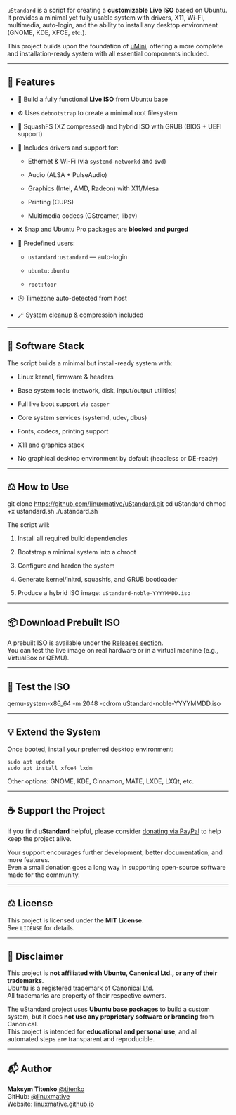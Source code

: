 `uStandard` is a script for creating a **customizable Live ISO** based on Ubuntu. It provides a minimal yet fully usable system with drivers, X11, Wi-Fi, multimedia, auto-login, and the ability to install any desktop environment (GNOME, KDE, XFCE, etc.).

This project builds upon the foundation of [uMini](https://github.com/linuxmative/umini), offering a more complete and installation-ready system with all essential components included.

---

## 🚀 Features

[](https://github.com/linuxmative/uStandard-Custom-Ubuntu-Based-Live-ISO-Builder#-features)

- 📏 Build a fully functional **Live ISO** from Ubuntu base
    
- ⚙️ Uses `debootstrap` to create a minimal root filesystem
    
- 🤊 SquashFS (XZ compressed) and hybrid ISO with GRUB (BIOS + UEFI support)
    
- 🛁 Includes drivers and support for:
    
    - Ethernet & Wi-Fi (via `systemd-networkd` and `iwd`)
        
    - Audio (ALSA + PulseAudio)
        
    - Graphics (Intel, AMD, Radeon) with X11/Mesa
        
    - Printing (CUPS)
        
    - Multimedia codecs (GStreamer, libav)
        
- ❌ Snap and Ubuntu Pro packages are **blocked and purged**
    
- 👤 Predefined users:
    
    - `ustandard:ustandard` — auto-login
        
    - `ubuntu:ubuntu`
        
    - `root:toor`
        
- 🕒 Timezone auto-detected from host
    
- 🪄 System cleanup & compression included
    

---

## 📆 Software Stack

[](https://github.com/linuxmative/uStandard-Custom-Ubuntu-Based-Live-ISO-Builder#-software-stack)

The script builds a minimal but install-ready system with:

- Linux kernel, firmware & headers
    
- Base system tools (network, disk, input/output utilities)
    
- Full live boot support via `casper`
    
- Core system services (systemd, udev, dbus)
    
- Fonts, codecs, printing support
    
- X11 and graphics stack
    
- No graphical desktop environment by default (headless or DE-ready)
    

---

## ⚖️ How to Use

[](https://github.com/linuxmative/uStandard-Custom-Ubuntu-Based-Live-ISO-Builder#️-how-to-use)

git clone https://github.com/linuxmative/uStandard.git
cd uStandard
chmod +x ustandard.sh
./ustandard.sh

The script will:

1. Install all required build dependencies
    
2. Bootstrap a minimal system into a chroot
    
3. Configure and harden the system
    
4. Generate kernel/initrd, squashfs, and GRUB bootloader
    
5. Produce a hybrid ISO image: `uStandard-noble-YYYYMMDD.iso`
    

---

## 📦 Download Prebuilt ISO

[](https://github.com/linuxmative/uStandard-Custom-Ubuntu-Based-Live-ISO-Builder#-download-prebuilt-iso)

A prebuilt ISO is available under the [Releases section](https://github.com/linuxmative/uStandard-Custom-Ubuntu-Based-Live-ISO-Builder/releases).  
You can test the live image on real hardware or in a virtual machine (e.g., VirtualBox or QEMU).

---

## 🦪 Test the ISO

[](https://github.com/linuxmative/uStandard-Custom-Ubuntu-Based-Live-ISO-Builder#-test-the-iso)

qemu-system-x86_64 -m 2048 -cdrom uStandard-noble-YYYYMMDD.iso

---

## 💡 Extend the System

[](https://github.com/linuxmative/uStandard-Custom-Ubuntu-Based-Live-ISO-Builder#-extend-the-system)

Once booted, install your preferred desktop environment:

```shell
sudo apt update
sudo apt install xfce4 lxdm

```

Other options: GNOME, KDE, Cinnamon, MATE, LXDE, LXQt, etc.

---

## ☕ Support the Project

[](https://github.com/linuxmative/uStandard-Custom-Ubuntu-Based-Live-ISO-Builder#-support-the-project)

If you find **uStandard** helpful, please consider [donating via PayPal](https://www.paypal.com/donate/?hosted_button_id=8P43MJQ2TM7S2) to help keep the project alive.

Your support encourages further development, better documentation, and more features.  
Even a small donation goes a long way in supporting open-source software made for the community.

---

## ⚖️ License

[](https://github.com/linuxmative/uStandard-Custom-Ubuntu-Based-Live-ISO-Builder#️-license)

This project is licensed under the **MIT License**.  
See `LICENSE` for details.

---

## 💼 Disclaimer

[](https://github.com/linuxmative/uStandard-Custom-Ubuntu-Based-Live-ISO-Builder#-disclaimer)

This project is **not affiliated with Ubuntu, Canonical Ltd., or any of their trademarks**.  
Ubuntu is a registered trademark of Canonical Ltd.  
All trademarks are property of their respective owners.

The uStandard project uses **Ubuntu base packages** to build a custom system, but it does **not use any proprietary software or branding** from Canonical.  
This project is intended for **educational and personal use**, and all automated steps are transparent and reproducible.

---

## 📬 Author

[](https://github.com/linuxmative/uStandard-Custom-Ubuntu-Based-Live-ISO-Builder#-author)

**Maksym Titenko** [@titenko](https://github.com/titenko)  
GitHub: [@linuxmative](https://github.com/linuxmative)  
Website: [linuxmative.github.io](https://linuxmative.github.io)